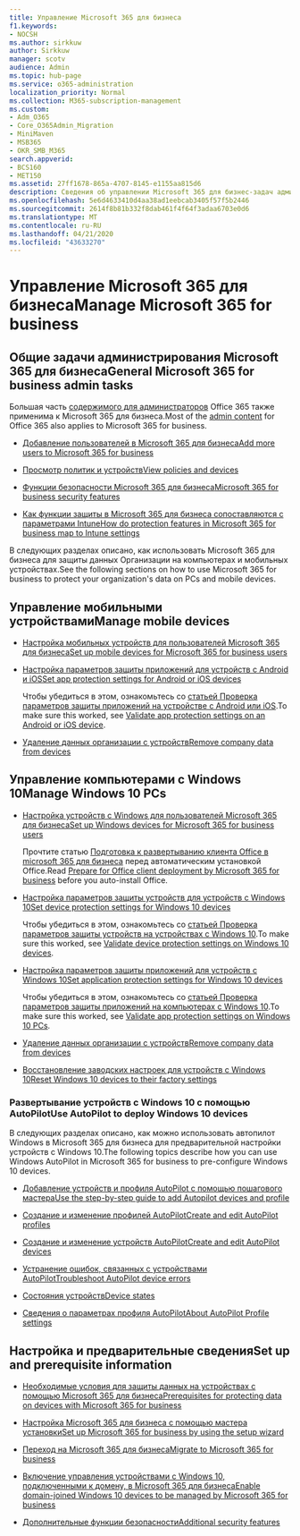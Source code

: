 ```yaml
---
title: Управление Microsoft 365 для бизнеса
f1.keywords:
- NOCSH
ms.author: sirkkuw
author: Sirkkuw
manager: scotv
audience: Admin
ms.topic: hub-page
ms.service: o365-administration
localization_priority: Normal
ms.collection: M365-subscription-management
ms.custom:
- Adm_O365
- Core_O365Admin_Migration
- MiniMaven
- MSB365
- OKR_SMB_M365
search.appverid:
- BCS160
- MET150
ms.assetid: 27ff1678-865a-4707-8145-e1155aa815d6
description: Сведения об управлении Microsoft 365 для бизнес-задач администрирования, мобильных устройств, компьютеров с Windows 10 и многих таких задач.
ms.openlocfilehash: 5e6d4633410d4aa38ad1eebcab3405f57f5b2446
ms.sourcegitcommit: 2614f8b81b332f8dab461f4f64f3adaa6703e0d6
ms.translationtype: MT
ms.contentlocale: ru-RU
ms.lasthandoff: 04/21/2020
ms.locfileid: "43633270"
---
```

# <a name="manage-microsoft-365-for-business"></a><span data-ttu-id="2f303-103">Управление Microsoft 365 для бизнеса</span><span class="sxs-lookup"><span data-stu-id="2f303-103">Manage Microsoft 365 for business</span></span>

## <a name="general-microsoft-365-for-business-admin-tasks"></a><span data-ttu-id="2f303-104">Общие задачи администрирования Microsoft 365 для бизнеса</span><span class="sxs-lookup"><span data-stu-id="2f303-104">General Microsoft 365 for business admin tasks</span></span>

<span data-ttu-id="2f303-105">Большая часть [содержимого для администраторов](https://docs.microsoft.com/office365/admin/admin-home) Office 365 также применима к Microsoft 365 для бизнеса.</span><span class="sxs-lookup"><span data-stu-id="2f303-105">Most of the [admin content](https://docs.microsoft.com/office365/admin/admin-home) for Office 365 also applies to Microsoft 365 for business.</span></span>

- [<span data-ttu-id="2f303-106">Добавление пользователей в Microsoft 365 для бизнеса</span><span class="sxs-lookup"><span data-stu-id="2f303-106">Add more users to Microsoft 365 for business</span></span>](add-users-m365b.md)
    
- [<span data-ttu-id="2f303-107">Просмотр политик и устройств</span><span class="sxs-lookup"><span data-stu-id="2f303-107">View policies and devices</span></span>](view-policies-and-devices.md)
    
- [<span data-ttu-id="2f303-108">Функции безопасности Microsoft 365 для бизнеса</span><span class="sxs-lookup"><span data-stu-id="2f303-108">Microsoft 365 for business security features</span></span>](security-features.md)
    
- [<span data-ttu-id="2f303-109">Как функции защиты в Microsoft 365 для бизнеса сопоставляются с параметрами Intune</span><span class="sxs-lookup"><span data-stu-id="2f303-109">How do protection features in Microsoft 365 for business map to Intune settings</span></span>](map-protection-features-to-intune-settings.md)
    
<span data-ttu-id="2f303-110">В следующих разделах описано, как использовать Microsoft 365 для бизнеса для защиты данных Организации на компьютерах и мобильных устройствах.</span><span class="sxs-lookup"><span data-stu-id="2f303-110">See the following sections on how to use Microsoft 365 for business to protect your organization's data on PCs and mobile devices.</span></span>
  
## <a name="manage-mobile-devices"></a><span data-ttu-id="2f303-111">Управление мобильными устройствами</span><span class="sxs-lookup"><span data-stu-id="2f303-111">Manage mobile devices</span></span>

- [<span data-ttu-id="2f303-112">Настройка мобильных устройств для пользователей Microsoft 365 для бизнеса</span><span class="sxs-lookup"><span data-stu-id="2f303-112">Set up mobile devices for Microsoft 365 for business users</span></span>](set-up-mobile-devices.md)
    
- [<span data-ttu-id="2f303-113">Настройка параметров защиты приложений для устройств с Android и iOS</span><span class="sxs-lookup"><span data-stu-id="2f303-113">Set app protection settings for Android or iOS devices</span></span>](app-protection-settings-for-android-and-ios.md)
    
    <span data-ttu-id="2f303-114">Чтобы убедиться в этом, ознакомьтесь со [статьей Проверка параметров защиты приложений на устройстве с Android или iOS](validate-settings-on-android-or-ios.md).</span><span class="sxs-lookup"><span data-stu-id="2f303-114">To make sure this worked, see [Validate app protection settings on an Android or iOS device](validate-settings-on-android-or-ios.md).</span></span> 
    
- [<span data-ttu-id="2f303-115">Удаление данных организации с устройств</span><span class="sxs-lookup"><span data-stu-id="2f303-115">Remove company data from devices</span></span>](remove-company-data.md)
    
## <a name="manage-windows-10-pcs"></a><span data-ttu-id="2f303-116">Управление компьютерами с Windows 10</span><span class="sxs-lookup"><span data-stu-id="2f303-116">Manage Windows 10 PCs</span></span>

- [<span data-ttu-id="2f303-117">Настройка устройств с Windows для пользователей Microsoft 365 для бизнеса</span><span class="sxs-lookup"><span data-stu-id="2f303-117">Set up Windows devices for Microsoft 365 for business users</span></span>](set-up-windows-devices.md)

    <span data-ttu-id="2f303-118">Прочтите статью [Подготовка к развертыванию клиента Office в microsoft 365 для бизнеса](prepare-for-office-client-deployment.md) перед автоматическим установкой Office.</span><span class="sxs-lookup"><span data-stu-id="2f303-118">Read [Prepare for Office client deployment by Microsoft 365 for business](prepare-for-office-client-deployment.md) before you auto-install Office.</span></span> 
    
- [<span data-ttu-id="2f303-119">Настройка параметров защиты устройств для устройств с Windows 10</span><span class="sxs-lookup"><span data-stu-id="2f303-119">Set device protection settings for Windows 10 devices</span></span>](protection-settings-for-windows-10-pcs.md)
    
    <span data-ttu-id="2f303-120">Чтобы убедиться в этом, ознакомьтесь со [статьей Проверка параметров защиты устройств на устройствах с Windows 10](validate-settings-on-windows-10-pcs.md).</span><span class="sxs-lookup"><span data-stu-id="2f303-120">To make sure this worked, see [Validate device protection settings on Windows 10 devices](validate-settings-on-windows-10-pcs.md).</span></span> 
    
- [<span data-ttu-id="2f303-121">Настройка параметров защиты приложений для устройств с Windows 10</span><span class="sxs-lookup"><span data-stu-id="2f303-121">Set application protection settings for Windows 10 devices</span></span>](protection-settings-for-windows-10-devices.md)
    
    <span data-ttu-id="2f303-122">Чтобы убедиться в этом, ознакомьтесь со [статьей Проверка параметров защиты приложений на компьютерах с Windows 10](validate-protection-settings-on-windows-10-pcs.md).</span><span class="sxs-lookup"><span data-stu-id="2f303-122">To make sure this worked, see [Validate app protection settings on Windows 10 PCs](validate-protection-settings-on-windows-10-pcs.md).</span></span> 
    
- [<span data-ttu-id="2f303-123">Удаление данных организации с устройств</span><span class="sxs-lookup"><span data-stu-id="2f303-123">Remove company data from devices</span></span>](remove-company-data.md)
    
- [<span data-ttu-id="2f303-124">Восстановление заводских настроек для устройств с Windows 10</span><span class="sxs-lookup"><span data-stu-id="2f303-124">Reset Windows 10 devices to their factory settings</span></span>](reset-devices-to-factory-settings.md)
    
### <a name="use-autopilot-to-deploy-windows-10-devices"></a><span data-ttu-id="2f303-125">Развертывание устройств с Windows 10 с помощью AutoPilot</span><span class="sxs-lookup"><span data-stu-id="2f303-125">Use AutoPilot to deploy Windows 10 devices</span></span>

<span data-ttu-id="2f303-126">В следующих разделах описано, как можно использовать автопилот Windows в Microsoft 365 для бизнеса для предварительной настройки устройств с Windows 10.</span><span class="sxs-lookup"><span data-stu-id="2f303-126">The following topics describe how you can use Windows AutoPilot in Microsoft 365 for business to pre-configure Windows 10 devices.</span></span>
  
- [<span data-ttu-id="2f303-127">Добавление устройств и профиля AutoPilot с помощью пошагового мастера</span><span class="sxs-lookup"><span data-stu-id="2f303-127">Use the step-by-step guide to add Autopilot devices and profile</span></span>](add-autopilot-devices-and-profile.md)
    
- [<span data-ttu-id="2f303-128">Создание и изменение профилей AutoPilot</span><span class="sxs-lookup"><span data-stu-id="2f303-128">Create and edit AutoPilot profiles</span></span>](create-and-edit-autopilot-profiles.md)
    
- [<span data-ttu-id="2f303-129">Создание и изменение устройств AutoPilot</span><span class="sxs-lookup"><span data-stu-id="2f303-129">Create and edit AutoPilot devices</span></span>](create-and-edit-autopilot-devices.md)
    
- [<span data-ttu-id="2f303-130">Устранение ошибок, связанных с устройствами AutoPilot</span><span class="sxs-lookup"><span data-stu-id="2f303-130">Troubleshoot AutoPilot device errors</span></span>](troubleshoot-autopilot-errors.md)
    
- [<span data-ttu-id="2f303-131">Состояния устройств</span><span class="sxs-lookup"><span data-stu-id="2f303-131">Device states</span></span>](device-states.md)
    
- [<span data-ttu-id="2f303-132">Сведения о параметрах профиля AutoPilot</span><span class="sxs-lookup"><span data-stu-id="2f303-132">About AutoPilot Profile settings</span></span>](autopilot-profile-settings.md)
    
## <a name="set-up-and-prerequisite-information"></a><span data-ttu-id="2f303-133">Настройка и предварительные сведения</span><span class="sxs-lookup"><span data-stu-id="2f303-133">Set up and prerequisite information</span></span>

- [<span data-ttu-id="2f303-134">Необходимые условия для защиты данных на устройствах с помощью Microsoft 365 для бизнеса</span><span class="sxs-lookup"><span data-stu-id="2f303-134">Prerequisites for protecting data on devices with Microsoft 365 for business</span></span>](pre-requisites-for-data-protection.md)
    
- [<span data-ttu-id="2f303-135">Настройка Microsoft 365 для бизнеса с помощью мастера установки</span><span class="sxs-lookup"><span data-stu-id="2f303-135">Set up Microsoft 365 for business by using the setup wizard</span></span>](set-up.md)
    
- [<span data-ttu-id="2f303-136">Переход на Microsoft 365 для бизнеса</span><span class="sxs-lookup"><span data-stu-id="2f303-136">Migrate to Microsoft 365 for business</span></span>](migrate-to-microsoft-365-business.md)
    
- [<span data-ttu-id="2f303-137">Включение управления устройствами с Windows 10, подключенными к домену, в Microsoft 365 для бизнеса</span><span class="sxs-lookup"><span data-stu-id="2f303-137">Enable domain-joined Windows 10 devices to be managed by Microsoft 365 for business</span></span>](manage-windows-devices.md)
    
- [<span data-ttu-id="2f303-138">Дополнительные функции безопасности</span><span class="sxs-lookup"><span data-stu-id="2f303-138">Additional security features</span></span>](security-features.md#additional-security-features)

